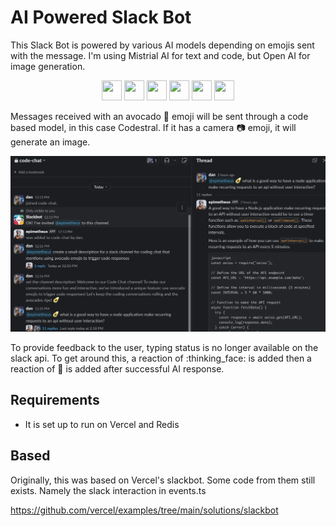 # AI Powered Slack Bot

This Slack Bot is powered by various AI models depending on emojis sent with 
the message. I'm using Mistrial AI for text and code, but Open AI for image
generation.

<p align="center">
    <img height="32" width="32" src="https://cdn.simpleicons.org/slack" />
    <img height="32" width="32" src="https://cdn.simpleicons.org/vercel" />
    <img height="32" width="32" src="https://cdn.simpleicons.org/redis" />
    <img height="32" width="32" src="https://cdn.simpleicons.org/langchain" />
    <img height="32" width="32" src="https://cdn.simpleicons.org/openai" />
    <img height="32" width="32" src="https://cdn.simpleicons.org/typescript" />

</p>

Messages received with an avocado :avocado: emoji will be sent through
a code based model, in this case Codestral. If it has a camera :camera:
emoji, it will generate an image.

![](assets/slack-chat-screenshot.png "screen shot of a code chat")

To provide feedback to the user, typing status is no longer available on
the slack api. To get around this, a reaction of :thinking_face: is added
then a reaction of :rocket: is added after successful AI response.

## Requirements

- It is set up to run on Vercel and Redis

## Based

Originally, this was based on Vercel's slackbot. Some code from 
them still exists. Namely the slack interaction in events.ts

https://github.com/vercel/examples/tree/main/solutions/slackbot

